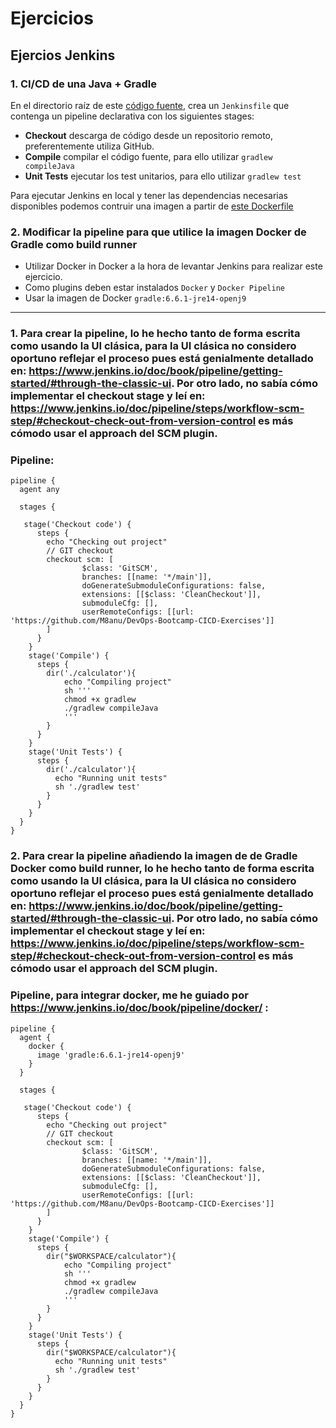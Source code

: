 # Ejercicios
 
## Ejercios Jenkins
 
### 1. CI/CD de una Java + Gradle
 
En el directorio raíz de este [código fuente](./jenkins-resources), crea un `Jenkinsfile` que contenga un pipeline declarativa con los siguientes stages:
 
* **Checkout** descarga de código desde un repositorio remoto, preferentemente utiliza GitHub.
* **Compile** compilar el código fuente, para ello utilizar `gradlew compileJava`
* **Unit Tests** ejecutar los test unitarios, para ello utilizar `gradlew test`
 
Para ejecutar Jenkins en local y tener las dependencias necesarias disponibles podemos contruir una imagen a partir de [este Dockerfile](./jenkins-resources/gradle.Dockerfile)
 
### 2. Modificar la pipeline para que utilice la imagen Docker de Gradle como build runner

* Utilizar Docker in Docker a la hora de levantar Jenkins para realizar este ejercicio.
* Como plugins deben estar instalados `Docker` y `Docker Pipeline`
* Usar la imagen de Docker `gradle:6.6.1-jre14-openj9`
 

---

### 1. Para crear la pipeline, lo he hecho tanto de forma escrita como usando la UI clásica, para la UI clásica no considero oportuno reflejar el proceso pues está genialmente detallado en: https://www.jenkins.io/doc/book/pipeline/getting-started/#through-the-classic-ui. Por otro lado, no sabía cómo implementar el checkout stage y leí en: https://www.jenkins.io/doc/pipeline/steps/workflow-scm-step/#checkout-check-out-from-version-control es más cómodo usar el approach del SCM plugin.

### Pipeline:

```
pipeline {
  agent any

  stages {
	
   stage('Checkout code') {
      steps {
        echo "Checking out project"
        // GIT checkout
        checkout scm: [
                $class: 'GitSCM',
                branches: [[name: '*/main']], 
                doGenerateSubmoduleConfigurations: false, 
                extensions: [[$class: 'CleanCheckout']], 
                submoduleCfg: [], 
                userRemoteConfigs: [[url: 'https://github.com/M8anu/DevOps-Bootcamp-CICD-Exercises']]
        ]
      }
    }
    stage('Compile') {
      steps {    
        dir('./calculator'){
            echo "Compiling project"
            sh '''
            chmod +x gradlew
            ./gradlew compileJava
            '''
        }   
      }
    }
    stage('Unit Tests') {
      steps {
        dir('./calculator'){
          echo "Running unit tests" 
          sh './gradlew test'
        }
      }
    }
  }
}
```

### 2. Para crear la pipeline añadiendo la imagen de de Gradle Docker como build runner, lo he hecho tanto de forma escrita como usando la UI clásica, para la UI clásica no considero oportuno reflejar el proceso pues está genialmente detallado en: https://www.jenkins.io/doc/book/pipeline/getting-started/#through-the-classic-ui. Por otro lado, no sabía cómo implementar el checkout stage y leí en: https://www.jenkins.io/doc/pipeline/steps/workflow-scm-step/#checkout-check-out-from-version-control es más cómodo usar el approach del SCM plugin.

### Pipeline, para integrar docker, me he guiado por https://www.jenkins.io/doc/book/pipeline/docker/ :

```
pipeline {
  agent {
    docker {
      image 'gradle:6.6.1-jre14-openj9'
    }
  }

  stages {
    
   stage('Checkout code') {
      steps {
        echo "Checking out project"
        // GIT checkout
        checkout scm: [
                $class: 'GitSCM',
                branches: [[name: '*/main']], 
                doGenerateSubmoduleConfigurations: false, 
                extensions: [[$class: 'CleanCheckout']], 
                submoduleCfg: [], 
                userRemoteConfigs: [[url: 'https://github.com/M8anu/DevOps-Bootcamp-CICD-Exercises']]
        ]
      }
    }
    stage('Compile') {
      steps {
        dir("$WORKSPACE/calculator"){
            echo "Compiling project"
            sh '''
            chmod +x gradlew
            ./gradlew compileJava
            '''
        }    
      }
    }
    stage('Unit Tests') {
      steps {
        dir("$WORKSPACE/calculator"){
          echo "Running unit tests" 
          sh './gradlew test'
        }
      }
    }
  } 
}
```